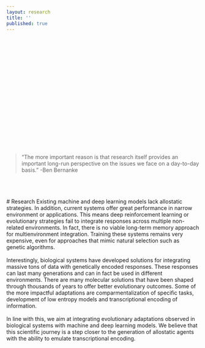 ```yaml
---
layout: research
title: ''
published: true
---
```

<meta name="viewport" content="width=device-width, initial-scale=1.0">

<br>
<br>
<br>
<br>
<br>
<br>
<br>
<br>
<br>
<br>
<br>
<br>
<br>
<br>
<br>
<br>
<br>
<div class="page">
<blockquote>
“The more important reason is that research itself provides an important long-run perspective on the issues we face on a day-to-day basis.” -Ben Bernanke
</blockquote>
</div>
<br>
<br>
<br>
# Research 
Existing machine and deep learning models lack allostatic strategies. In addition, current systems offer great performance in narrow environment or applications. This means deep reinforcement learning or evolutionary strategies fail to integrate responses across multiple non-related environments. In fact, there is no viable long-term memory approach for multienvironment integration. Training these systems remains very expensive, even for approaches that mimic natural selection such as genetic algorithms. 
<br>
<br>
Interestingly, biological systems have developed solutions for integrating massive tons of data with genetically encoded responses. These responses can last many generations and can in fact be used in  different environments. There are many molecular solutions that have been shaped through thousands of years to offer better evolutionary outcomes. Some of the more impactful adaptations are comparmentalization of specific tasks, development of low entropy models and transcriptional encoding of information. 
  <br>
  <br>
In line with this, we aim at integrating evolutionary adaptations observed in biological systems with machine and deep learning models. We believe that this scientific journey is a step closer to the generation of allostatic agents with the ability to emulate transcriptional encoding. 



